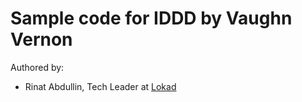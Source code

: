 Sample code for IDDD by Vaughn Vernon
=====================================

Authored by:

* Rinat Abdullin, Tech Leader at [Lokad](http://lokad.com)

